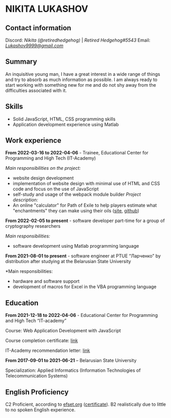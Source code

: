 # NIKITA LUKASHOV

## Contact information
Discord: *Nikita (@retiredhedgehog)* | *Retired Hedgehog#5543*
Email: *Lukashov9999@gmail.com*

## Summary
An inquisitive young man, I have a great interest in a wide range of things and try to absorb as much information as possible. I am always ready to start working with something new for me and do not shy away from the difficulties associated with it.

## Skills
+ Solid JavaScript, HTML, CSS programming skills
+ Application development experience using Matlab

## Work experience
**From 2022-03-16 to 2022-04-06** - Trainee, Educational Center for Programming and High Tech (IT-Academy)

*Main responsibilities on the project:*
+ website design development
+ implementation of website design with minimal use of HTML and CSS code and focus on the use of JavaScript
+ self-study and usage of the webpack module builder
*Project description:*
+ An online "calculator" for Path of Exile to help players estimate what "enchantments" they can make using their oils ([site](https://retiredhedgehog.github.io/), [github](https://github.com/RetiredHedgehog/RetiredHedgehog.github.io))

**From 2022-02-05 to present** - software developer part-time for a group of cryptography researchers

*Main responsibilities:*
+ software development using Matlab programming language

**From 2021-08-01 to present** - software engineer at PTUE “Ларченко” by distribution after studying at the Belarusian State University

*Main responsibilities:
+ hardware and software support
+ development of macros for Excel in the VBA programming language

## Education
**From 2021-12-18 to 2022-04-06** - Educational Center for Programming and High Tech “IT-academy”

Course: Web Application Development with JavaScript

Course completion certificate: [link](https://drive.google.com/file/d/1b7kWslX3I5w2ZAq-s2ywnzXcEbacGRRz/view)

IT-Academy recommendation letter: [link](https://drive.google.com/file/d/1XiVkiIL3uwADkzCd_AbTkqc4J0o4LyAP/view?usp=sharing)

**From 2017-09-01 to 2021-06-21** – Belarusian State University

Specialization: Applied Informatics (Information Technologies of Telecommunication Systems)

## English Proficiency
C2 Proficient, according to [efset.org](https://www.efset.org/) ([certificate](https://www.efset.org/cert/nvKT3A)). B2 realistically due to little to no spoken English experience.